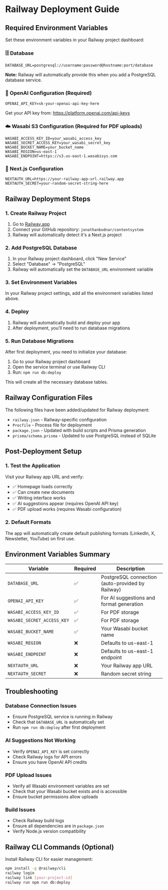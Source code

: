 # Railway Deployment Guide

## Required Environment Variables

Set these environment variables in your Railway project dashboard:

### 🗄️ Database
```
DATABASE_URL=postgresql://username:password@hostname:port/database
```
**Note:** Railway will automatically provide this when you add a PostgreSQL database service.

### 🤖 OpenAI Configuration (Required)
```
OPENAI_API_KEY=sk-your-openai-api-key-here
```
Get your API key from: https://platform.openai.com/api-keys

### ☁️ Wasabi S3 Configuration (Required for PDF uploads)
```
WASABI_ACCESS_KEY_ID=your_wasabi_access_key
WASABI_SECRET_ACCESS_KEY=your_wasabi_secret_key
WASABI_BUCKET_NAME=your_bucket_name
WASABI_REGION=us-east-1
WASABI_ENDPOINT=https://s3.us-east-1.wasabisys.com
```

### 🔐 Next.js Configuration
```
NEXTAUTH_URL=https://your-railway-app-url.railway.app
NEXTAUTH_SECRET=your-random-secret-string-here
```

## Railway Deployment Steps

### 1. Create Railway Project
1. Go to [Railway.app](https://railway.app)
2. Connect your GitHub repository: `jonathanbodnar/contentsystem`
3. Railway will automatically detect it's a Next.js project

### 2. Add PostgreSQL Database
1. In your Railway project dashboard, click "New Service"
2. Select "Database" → "PostgreSQL"
3. Railway will automatically set the `DATABASE_URL` environment variable

### 3. Set Environment Variables
In your Railway project settings, add all the environment variables listed above.

### 4. Deploy
1. Railway will automatically build and deploy your app
2. After deployment, you'll need to run database migrations

### 5. Run Database Migrations
After first deployment, you need to initialize your database:

1. Go to your Railway project dashboard
2. Open the service terminal or use Railway CLI
3. Run: `npm run db:deploy`

This will create all the necessary database tables.

## Railway Configuration Files

The following files have been added/updated for Railway deployment:

- `railway.json` - Railway-specific configuration
- `Procfile` - Process file for deployment
- `package.json` - Updated with build scripts and Prisma generation
- `prisma/schema.prisma` - Updated to use PostgreSQL instead of SQLite

## Post-Deployment Setup

### 1. Test the Application
Visit your Railway app URL and verify:
- ✅ Homepage loads correctly
- ✅ Can create new documents
- ✅ Writing interface works
- ✅ AI suggestions appear (requires OpenAI API key)
- ✅ PDF upload works (requires Wasabi configuration)

### 2. Default Formats
The app will automatically create default publishing formats (LinkedIn, X, Newsletter, YouTube) on first use.

## Environment Variables Summary

| Variable | Required | Description |
|----------|----------|-------------|
| `DATABASE_URL` | ✅ | PostgreSQL connection (auto-provided by Railway) |
| `OPENAI_API_KEY` | ✅ | For AI suggestions and format generation |
| `WASABI_ACCESS_KEY_ID` | ✅ | For PDF storage |
| `WASABI_SECRET_ACCESS_KEY` | ✅ | For PDF storage |
| `WASABI_BUCKET_NAME` | ✅ | Your Wasabi bucket name |
| `WASABI_REGION` | ❌ | Defaults to us-east-1 |
| `WASABI_ENDPOINT` | ❌ | Defaults to us-east-1 endpoint |
| `NEXTAUTH_URL` | ❌ | Your Railway app URL |
| `NEXTAUTH_SECRET` | ❌ | Random secret string |

## Troubleshooting

### Database Connection Issues
- Ensure PostgreSQL service is running in Railway
- Check that `DATABASE_URL` is automatically set
- Run `npm run db:deploy` after first deployment

### AI Suggestions Not Working
- Verify `OPENAI_API_KEY` is set correctly
- Check Railway logs for API errors
- Ensure you have OpenAI API credits

### PDF Upload Issues
- Verify all Wasabi environment variables are set
- Check that your Wasabi bucket exists and is accessible
- Ensure bucket permissions allow uploads

### Build Issues
- Check Railway build logs
- Ensure all dependencies are in `package.json`
- Verify Node.js version compatibility

## Railway CLI Commands (Optional)

Install Railway CLI for easier management:
```bash
npm install -g @railway/cli
railway login
railway link [your-project-id]
railway run npm run db:deploy
```

